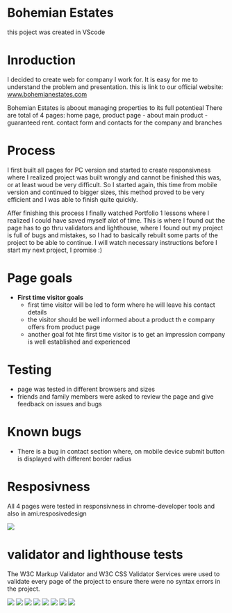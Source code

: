 # Bohemian Estates

this poject was created in VScode 


# Inroduction
 
  I decided to create web for company I work for. It is easy for me to understand the problem and presentation.
  this is link to our official website: www.bohemianestates.com

  
Bohemian Estates is aboout managing properties to its full potentieal
There are total of 4 pages: home page, product page - about main product - guaranteed rent. contact form and contacts for the company and branches


# Process
  I first built all pages for PC version and started to create responsivness where I realized project was built wrongly and cannot be finished this was, or at least woud be very difficult. So I started again, this time from mobile version and continued to bigger sizes, this method proved to be very efficient and I was able to finish quite quickly.

  Affer finishing this process I finally watched Portfolio 1 lessons where I realized I could have saved myself alot of time. This is where I found out the page has to go thru validators and lighthouse, where I found out my project is full of bugs and mistakes, so I had to basically rebuilt some parts of the project to be able to continue.  I will watch necessary instructions before I start my next project, I promise :)


# Page goals

* **First time visitor goals**
  * first time visitor will be led to form where he will leave his contact details
  * the visitor should be well informed about a product th e company offers from product page
  * another goal fot hte first time visitor is to get an impression company is well established and experienced

# Testing 

* page was tested in different browsers and sizes
* friends and family members were asked to review the page and give feedback on issues and bugs


# Known bugs

* There is a bug in contact section where, on mobile device submit button is displayed with different border radius


# Resposivness
All 4 pages were tested in responsivness in chrome-developer tools and also in ami.resposivedesign

![](https://i.imgur.com/r3DodsW.png)



# validator and lighthouse tests

The W3C Markup Validator and W3C CSS Validator Services were used to validate every page of the project to ensure there were no syntax errors in the project.

![](https://i.imgur.com/YUj6aB6.png)
![](https://i.imgur.com/pxnLqUZ.png)
![](https://i.imgur.com/5k7QqbX.png)
![](https://i.imgur.com/OAEXRW5.png)
![](https://i.imgur.com/7uVxXS0.png)
![](https://i.imgur.com/T5965Us.png)
![](https://i.imgur.com/Zkn0CBd.png)
![](https://i.imgur.com/XNgBKmM.png)











